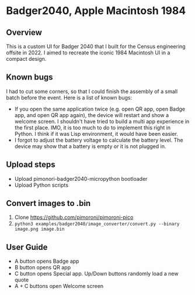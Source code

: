 # Badger2040, Apple Macintosh 1984
 
## Overview

This is a custom UI for Badger 2040 that I built for the Census
engineering offsite in 2022. I aimed to recreate the iconic 1984
Macintosh UI in a compact design.

## Known bugs

I had to cut some corners, so that I could finish the assembly of a small batch
before the event. Here is a list of known bugs:
- If you open the same application twice (e.g. open QR app, open Badge
  app, and open QR app again), the device will restart and show a
  welcome screen. I shouldn't have tried to build a multi app
  experience in the first place. IMO, it is too much to do to
  implement this right in Python. I think if it was Lisp environment,
  it would have been easier.
- I forgot to adjust the battery voltage to calculate the battery
  level. The device may show that a battery is empty or it is not
  plugged in.

## Upload steps

- Upload pimonori-badger2040-micropython bootloader
- Upload Python scripts

## Convert images to .bin

1. Clone https://github.com/pimoroni/pimoroni-pico
2. `python3 examples/badger2040/image_converter/convert.py --binary image.png image.bin` 

## User Guide

- A button opens Badge app
- B button opens QR app
- C button opens Special app. Up/Down buttons randomly load a new
  quote
- A + C buttons open Welcome screen
